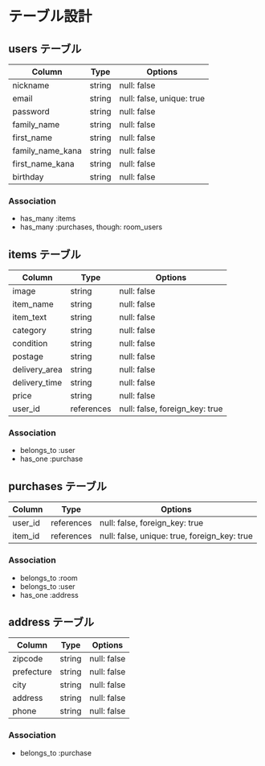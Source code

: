 # テーブル設計

## users テーブル

| Column           | Type   | Options                   |
| ---------------- | ------ | ------------------------- |
| nickname         | string | null: false               |
| email            | string | null: false, unique: true |
| password         | string | null: false               |
| family_name      | string | null: false               |
| first_name       | string | null: false               |
| family_name_kana | string | null: false               |
| first_name_kana  | string | null: false               |
| birthday         | string | null: false               |

### Association

- has_many :items
- has_many :purchases, though: room_users

## items テーブル

| Column        | Type       | Options                        |
| ------------- | ---------- | ------------------------------ |
| image         | string     | null: false                    |
| item_name     | string     | null: false                    |
| item_text     | string     | null: false                    |
| category      | string     | null: false                    |
| condition     | string     | null: false                    |
| postage       | string     | null: false                    |
| delivery_area | string     | null: false                    |
| delivery_time | string     | null: false                    |
| price         | string     | null: false                    |
| user_id       | references | null: false, foreign_key: true |

### Association

- belongs_to :user
- has_one    :purchase

## purchases テーブル
| Column    | Type       | Options                                      |
| --------- | ---------- | -------------------------------------------- |
| user_id   | references | null: false, foreign_key: true               |
| item_id   | references | null: false, unique: true, foreign_key: true |

### Association

- belongs_to :room
- belongs_to :user
- has_one    :address

## address テーブル
| Column     | Type   | Options     |
| ---------- | ------ | ----------- |
| zipcode    | string | null: false |
| prefecture | string | null: false |
| city       | string | null: false |
| address    | string | null: false |
| phone      | string | null: false |

### Association
- belongs_to :purchase